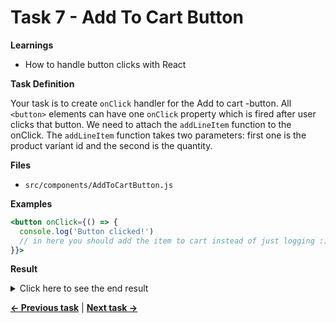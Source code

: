 # Task 7 - Add To Cart Button

**Learnings**

- How to handle button clicks with React

**Task Definition**

Your task is to create `onClick` handler for the Add to cart -button. All `<button>` elements can have one `onClick` property which is fired after user clicks that button. We need to attach the `addLineItem` function to the onClick. The `addLineItem` function takes two parameters: first one is the product variant id and the second is the quantity.

**Files**

- `src/components/AddToCartButton.js`

**Examples**

```jsx
<button onClick={() => {
  console.log('Button clicked!')
  // in here you should add the item to cart instead of just logging :)
}}>
```

**Result**

<details>
  <summary>Click here to see the end result</summary>
  <p>

```jsx
function AddToCartButton({ product, quantity = 1 }) {
  const { addLineItem } = useContext(ShopContext)
  return (
    <Button onClick={() => addLineItem(product.variant.id, quantity)}>Add to cart</Button>
  )
}
```

  </p>
</details>

**[← Previous task](./task6.md)** | **[Next task →](./task8.md)**